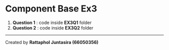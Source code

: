 # Component Base Ex3
1. **Question 1** : code inside **EX3Q1** folder
2. **Question 2** : code inside **EX3Q2** folder
---
Created by __Rattaphol Juntasira (66050356)__
